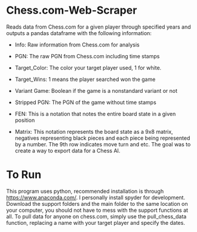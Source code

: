 # Chess.com-Web-Scraper
Reads data from Chess.com for a given player through specified years and outputs a pandas dataframe with the following information:

* Info: Raw information from Chess.com for analysis

* PGN: The raw PGN from Chess.com including time  stamps

* Target_Color: The color your target player used, 1 for white.

* Target_Wins: 1 means the player searched won the game

* Variant Game: Boolean if the game is a  nonstandard variant or not

* Stripped PGN: The PGN of the game without time stamps

* FEN: This is a notation that notes the entire board state in a given position

* Matrix: This notation represents the board  state as a 9x8 matrix, negatives representing black pieces and each piece being represented by a number. The 9th row indicates move turn and etc. The goal was to create a way to export data for a Chess AI.

# To Run 
This program uses python, recommended installation is through https://www.anaconda.com/. I personally install spyder for development. Download the support folders and the main folder to the same location on your computer, you should not have to mess with the support functions at all. To pull data for anyone on chess.com, simply use the pull_chess_data function, replacing a name with your target player and specify the dates.

